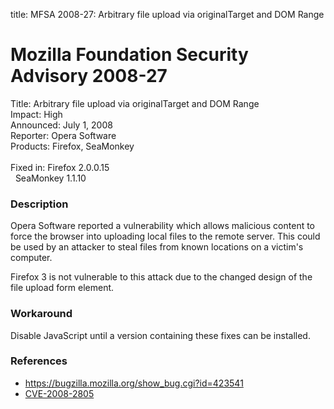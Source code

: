 title: MFSA 2008-27: Arbitrary file upload via originalTarget and DOM Range

<h1>Mozilla Foundation Security Advisory 2008-27</h1>

<p>
<span class="label">Title:</span>      Arbitrary file upload via originalTarget and DOM Range<br/>
<span class="label">Impact:</span>     High<br/>
<span class="label">Announced:</span>  July 1, 2008<br/>
<span class="label">Reporter:</span>   Opera Software<br/>
<span class="label">Products:</span>   Firefox, SeaMonkey<br/>
<br/>
<span class="label">Fixed in:</span>   Firefox 2.0.0.15<br/>
<span class="label">&#160;</span>      SeaMonkey 1.1.10<br/>
</p>


<h3>Description</h3>

<p>Opera Software reported a vulnerability which allows malicious content to force the browser into uploading local files to the remote server. This could be used by an attacker to steal files from known locations on a victim's computer.</p>

<p>Firefox 3 is not vulnerable to this attack due to the changed
design of the file upload form element.</p>

<h3>Workaround</h3>

<p>Disable JavaScript until a version containing these fixes can be installed.</p>

<h3>References</h3>

<ul>
  <li><a href="https://bugzilla.mozilla.org/show_bug.cgi?id=423541">https://bugzilla.mozilla.org/show_bug.cgi?id=423541</a></li>
  <li><a class="ex-ref" href="http://cve.mitre.org/cgi-bin/cvename.cgi?name=CVE-2008-2805">CVE-2008-2805</a></li>

</ul>



